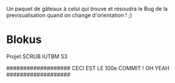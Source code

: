 Un paquet de gâteaux à celui qui trouve et résoudra le Bug de la previsualisation quand on change d'orientation ! ;) 


# Blokus
Projet SCRUB IUTBM S3

###################
CECI EST LE 100e COMMIT ! OH YEAH
###################


